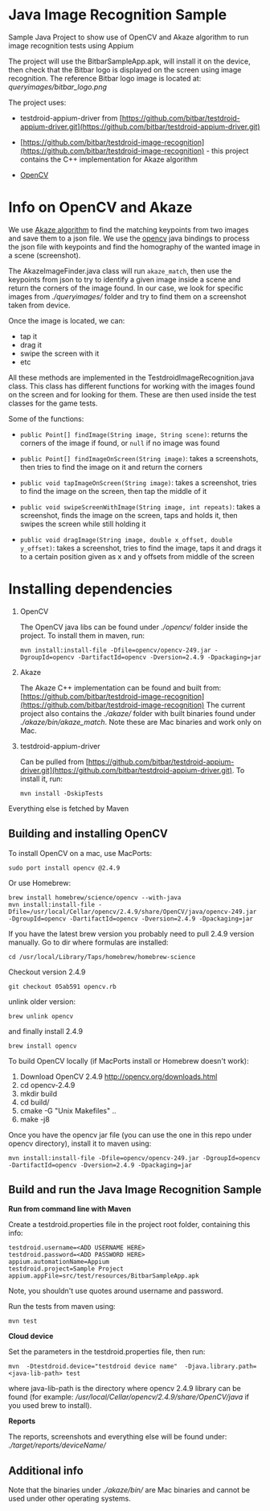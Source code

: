 # Java Image Recognition Sample

Sample Java Project to show use of OpenCV and Akaze algorithm to run
image recognition tests using Appium

The project will use the BitbarSampleApp.apk, will install it on the
device, then check that the Bitbar logo is displayed on the screen
using image recognition.
The reference Bitbar logo image is located at: *queryimages/bitbar_logo.png*

The project uses:

- testdroid-appium-driver from
  [https://github.com/bitbar/testdroid-appium-driver.git](https://github.com/bitbar/testdroid-appium-driver.git)

- [https://github.com/bitbar/testdroid-image-recognition](https://github.com/bitbar/testdroid-image-recognition) - this project
  contains the C++ implementation for Akaze algorithm

- [OpenCV](http://opencv.org/)


# Info on OpenCV and Akaze

We use [Akaze algorithm](https://github.com/pablofdezalc/akaze) to find
the matching keypoints from two images and save them to a json file.
We use the [opencv](http://opencv.org/) java bindings to process the
json file with keypoints and find the homography of the wanted image
in a scene (screenshot).

The AkazeImageFinder.java class will run `akaze_match`, then use the
keypoints from json to try to identify a given image inside a scene
and return the corners of the image found. In our case, we look for
specific images from *./queryimages/* folder and try to find them on a
screenshot taken from device.

Once the image is located, we can:

- tap it
- drag it
- swipe the screen with it
- etc

All these methods are implemented in the
TestdroidImageRecognition.java class. This class has different
functions for working with the images found on the screen and for
looking for them. These are then used inside the test classes for the
game tests.

Some of the functions:

- `public Point[] findImage(String image, String scene)`: returns the
  corners of the image if found, or `null` if no image was found
  
- `public Point[] findImageOnScreen(String image)`: takes a
  screenshots, then tries to find the image on it and return the
  corners

- `public void tapImageOnScreen(String image)`: takes a screenshot,
  tries to find the image on the screen, then tap the middle of it

- `public void swipeScreenWithImage(String image, int repeats)`: takes
  a screenshot, finds the image on the screen, taps and holds it, then
  swipes the screen while still holding it

- `public void dragImage(String image, double x_offset, double
  y_offset)`: takes a screenshot, tries to find the image, taps it and
  drags it to a certain position given as x and y offsets from middle
  of the screen


# Installing dependencies


1. OpenCV

   The OpenCV java libs can be found under *./opencv/* folder
   inside the project. To install them in maven, run:

       mvn install:install-file -Dfile=opencv/opencv-249.jar -DgroupId=opencv -DartifactId=opencv -Dversion=2.4.9 -Dpackaging=jar 

2. Akaze

   The Akaze C++ implementation can be found and built from:
   [https://github.com/bitbar/testdroid-image-recognition](https://github.com/bitbar/testdroid-image-recognition)
   The current project also contains the *./akaze/* folder with built
   binaries found under *./akaze/bin/akaze_match*. Note these are Mac
   binaries and work only on Mac.

3. testdroid-appium-driver

   Can be pulled from
   [https://github.com/bitbar/testdroid-appium-driver.git](https://github.com/bitbar/testdroid-appium-driver.git). To install it, run:

       mvn install -DskipTests

Everything else is fetched by Maven


## Building and installing OpenCV 


To install OpenCV on a mac, use MacPorts:

    sudo port install opencv @2.4.9

Or use Homebrew:


    brew install homebrew/science/opencv --with-java  
    mvn install:install-file -Dfile=/usr/local/Cellar/opencv/2.4.9/share/OpenCV/java/opencv-249.jar -DgroupId=opencv -DartifactId=opencv -Dversion=2.4.9 -Dpackaging=jar


If you have the latest brew version you probably need to pull 2.4.9
version manually. Go to dir where formulas are installed:

    cd /usr/local/Library/Taps/homebrew/homebrew-science


Checkout version 2.4.9

    git checkout 05ab591 opencv.rb

unlink older version:

    brew unlink opencv

and finally install 2.4.9

    brew install opencv

To build OpenCV locally (if MacPorts install or Homebrew doesn't work):

1. Download OpenCV 2.4.9 http://opencv.org/downloads.html
1. cd opencv-2.4.9
1. mkdir build
1. cd build/
1. cmake -G "Unix Makefiles" ..
1. make -j8


Once you have the opencv jar file (you can use the one in this repo
under opencv directory), install it to maven using:

    mvn install:install-file -Dfile=opencv/opencv-249.jar -DgroupId=opencv -DartifactId=opencv -Dversion=2.4.9 -Dpackaging=jar 


## Build and run the Java Image Recognition Sample


**Run from command line with Maven**

Create a testdroid.properties file in the project root folder, containing this info:

    testdroid.username=<ADD USERNAME HERE>
    testdroid.password=<ADD PASSWORD HERE>
    appium.automationName=Appium
    testdroid.project=Sample Project
    appium.appFile=src/test/resources/BitbarSampleApp.apk

Note, you shouldn't use quotes around username and password.

Run the tests from maven using:

    mvn test

**Cloud device**

Set the parameters in the testdroid.properties file, then run:

    mvn  -Dtestdroid.device="testdroid device name"  -Djava.library.path=<java-lib-path> test  

where java-lib-path is the directory where opencv 2.4.9 library can be
found (for example: */usr/local/Cellar/opencv/2.4.9/share/OpenCV/java*
if you used brew to install).


**Reports**

The reports, screenshots and everything else will be found under:
*./target/reports/deviceName/*

## Additional info

Note that the binaries under *./akaze/bin/* are Mac binaries and
cannot be used under other operating systems.

